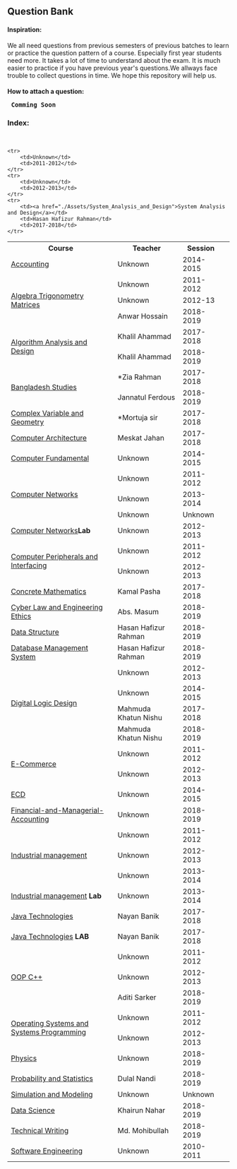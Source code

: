 <h2> Question Bank</h2>
<b><h4>Inspiration:</h4></b>

We all need questions from previous semesters of previous batches to learn or practice the question pattern of a course. Especially first year students need more. It takes a lot of time to understand about the exam. It is much easier to practice if you have previous year's questions.We allways face trouble to collect questions in time. We hope this repository will help us.

<b><h4>How to attach a question:</h></b>
<pre> <b>Comming Soon</b></pre>


<h3>Index:</h4></br>
<table>
    <tr>
        <th>Course</th>
        <th>Teacher</th>
        <th>Session</th>
    </tr>
    <tr>
        <td><a href="./Assets/Accounting">Accounting</a></td>
        <td>Unknown</td>
        <td>2014-2015</td>
    </tr>
    <tr>
        <td rowspan="3"><a href="./Assets/Algebra_Trigonometry_Matrices">Algebra Trigonometry Matrices</a></td>
        <td>Unknown</td>
        <td>2011-2012</td>
    </tr>
    <tr>
        <td>Unknown</td>
        <td>2012-13</td>
    </tr>
    <tr>
        <td>Anwar Hossain</td>
        <td>2018-2019</td>
    </tr>
    <tr>
        <td rowspan="2"><a href="./Assets/Algorithm_Analysis_and_Design">Algorithm Analysis and Design</a></td>
        <td>Khalil Ahammad</td>
        <td>2017-2018</td>
    </tr>
    <tr>
        <td>Khalil Ahammad</td>
        <td>2018-2019</td>
    </tr>
    <tr>
        <td rowspan="2"><a href="./Assets/Bangladesh_Studies">Bangladesh Studies</a></td>
        <td>*Zia Rahman </td>
        <td>2017-2018</td>
    </tr>
    <tr>
        <td>Jannatul Ferdous </td>
        <td>2018-2019</td>
    </tr>
    <tr>
        <td><a href="./Assets/Complex_Variable_and_Geometry">Complex Variable and Geometry</a></td>
        <td>*Mortuja sir</td>
        <td>2017-2018</td>
    </tr>
    <tr>
        <td><a href="./Assets/Computer_Architecture">Computer Architecture</a></td>
        <td>Meskat Jahan</td>
        <td>2017-2018</td>
    </tr>
    <tr>
        <td><a href="./Assets/Computer_Fundamental">Computer Fundamental</a></td>
        <td>Unknown</td>
        <td>2014-2015</td>
    </tr>
    <tr>
        <td rowspan="3"><a href="./Assets/Computer_networks">Computer Networks</a></td>
        <td>Unknown</td>
        <td>2011-2012</td>
    </tr>
    <tr>
        <td>Unknown</td>
        <td>2013-2014</td>
    </tr>
    <tr>
        <td>Unknown</td>
        <td>Unknown</td>
    </tr>
    <tr>
        <td><a href="./Assets/Computer_networks">Computer Networks</a><b>Lab</b></td>
        <td>Unknown</td>
        <td>2012-2013</td>
    </tr>
    <tr>
        <td rowspan="2"><a href="./Assets/Computer_Peripherals_and_Interfacing">Computer Peripherals and Interfacing</a></td>
        <td>Unknown</td>
        <td>2011-2012</td>
    </tr>
    <tr>
        <td>Unknown</td>
        <td>2012-2013</td>
    </tr>
    <tr>
        <td><a href="./Assets/Concrete_Mathematics">Concrete Mathematics</a></td>
        <td>Kamal Pasha</td>
        <td>2017-2018</td>
    </tr>
    <tr>
        <td><a href="./Assets/Cyber_Law">Cyber Law and Engineering Ethics</a></td>
        <td>Abs. Masum</td>
        <td>2018-2019</a></td>
    </tr>
    <tr>
        <td><a href="./Assets/Data-Structure">Data Structure</a></td>
        <td>Hasan Hafizur Rahman</td>
        <td>2018-2019</td>
    </tr>
    <tr>
        <td><a href="./Assets/DatabaseManagementSystem">Database Management System</a></td>
        <td>Hasan Hafizur Rahman</td>
        <td>2018-2019</td>
    </tr>
    <tr>
        <td rowspan="4"><a href="./Assets/DLD">Digital Logic Design</a></td>
        <td>Unknown</td>
        <td>2012-2013</td>
    </tr>
    <tr>
        <td>Unknown</td>
        <td>2014-2015</td>
    </tr>
    <tr>
        <td>Mahmuda Khatun Nishu</td>
        <td>2017-2018</td>
    </tr>
    <tr>
        <td>Mahmuda Khatun Nishu</td>
        <td>2018-2019</td>
    </tr>
    <tr>
        <td rowspan="2"><a href="./Assets/ECD">E-Commerce</a></td>
        <td>Unknown</td>
        <td>2011-2012</td>
    </tr>
    <tr>
        <td>Unknown</td>
        <td>2012-2013</td>
    </tr>
    <tr>
        <td><a href="./Assets/ECD">ECD</a></td>
        <td>Unknown</td>
        <td>2014-2015</td>
    </tr>
    <tr>
        <td><a href="./Assets/Financial-and-Managerial-Accounting ">Financial-and-Managerial-Accounting </a></td>
        <td>Unknown</td>
        <td>2018-2019<td>
    </tr>
    <tr>
        <td rowspan="4"><a href="./Assets/Industrial_management">Industrial management</a></td>
        <td>Unknown</td>
        <td>2011-2012</td>
    </tr>
    <tr>
        <td>Unknown</td>
        <td>2012-2013</td>
    <tr>
    </tr>
        <td>Unknown</td>
        <td>2013-2014</td>
    </tr>
    </tr>
        <td><a href="./Assets/Numarical_Methods">Industrial management</a> <b>Lab</b></td>
        <td>Unknown</td>
        <td>2013-2014</td>
    </tr>
    <tr>
        <td><a href="./Assets/Java_Technologies">Java Technologies</a></td>
        <td>Nayan Banik</td>
        <td>2017-2018</td>
    </tr>
    <tr>
        <td><a href="./Assets/Java_Technologies">Java Technologies</a><b> LAB</b></td>
        <td>Nayan Banik</td>
        <td>2017-2018</td>
    </tr>
    </tr>
        <td rowspan="3"><a href="./Assets/OOP_c++">OOP C++</a></td>
        <td>Unknown</td>
        <td>2011-2012</td>
    </tr>
    </tr>
        <td>Unknown</td>
        <td>2012-2013</td>
    </tr>
    </tr>
        <td>Aditi Sarker</td>
        <td>2018-2019</td>
    </tr>
    </tr>
        <td rowspan="2"><a href="./Assets/Operating_Systems_and_Systems_Programming">Operating Systems and Systems Programming</a></td>
        <td>Unknown</td>
        <td>2011-2012</td>
    </tr>
    </tr>
        <td>Unknown</td>
        <td>2012-2013</td>
    </tr>
    <tr>
        <td><a href="./Assets/Physics">Physics</a></td>
        <td>Unknown</td>
        <td>2018-2019</td>
    </tr>
    <tr>
        <td><a href="./Assets/Probability-and-statistics">Probability and Statistics</a></td>
        <td>Dulal Nandi</td>
        <td>2018-2019</td>
    </tr>
    <tr>
        <td><a href="./Assets/Simulation_and_Modeling">Simulation and Modeling</a></td>
        <td>Unknown</td>
        <td>Unknown</td>
    </tr>
     <tr>
        <td><a href="./Assets/Data_Science">Data Science</a></td>
        <td>Khairun Nahar</td>
        <td>2018-2019</td>
    </tr>
     <tr>
        <td><a href="./Assets/Technical_Writing">Technical Writing</a></td>
        <td>Md. Mohibullah</td>
        <td>2018-2019</td>
    </tr>
    <tr>
        <td rowspan="3"><a href="./Assets/Software_Engineering">Software Engineering</a></td>
        <td>Unknown</td>
        <td>2010-2011</td>
    </tr>
   
    <tr>
        <td>Unknown</td>
        <td>2011-2012</td>
    </tr>
    <tr>
        <td>Unknown</td>
        <td>2012-2013</td>
    </tr>
    <tr>
        <td><a href="./Assets/System_Analysis_and_Design">System Analysis and Design</a></td>
        <td>Hasan Hafizur Rahman</td>
        <td>2017-2018</td>
    </tr>
</table>
